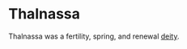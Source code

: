 # Thalnassa

<meta property="og:description" content="Thalnassa was a fertility, spring, and renewal deity.">

Thalnassa was a fertility, spring, and renewal [deity](introduction.md).